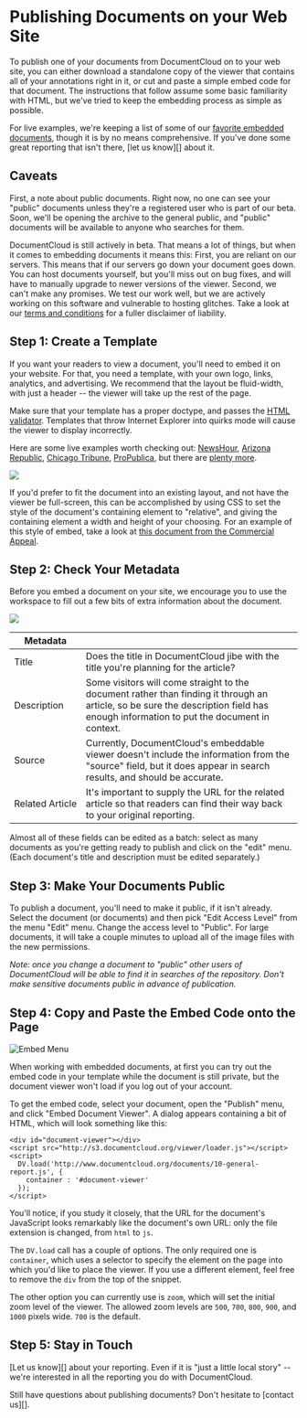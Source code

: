 # Publishing Documents on your Web Site

To publish one of your documents from DocumentCloud on to your web site, you can either download a standalone copy of the viewer that contains all of your annotations right in it, or cut and paste a simple embed code for that document. The instructions that follow assume some basic familiarity with HTML, but we've tried to keep the embedding process as simple as possible.

For live examples, we're keeping a list of some of our [favorite embedded documents][], though it is by no means comprehensive.  If you've done some great reporting that isn't there, [let us know][] about it. 
 
## Caveats

First, a note about public documents. Right now, no one can see your "public" documents unless they're a registered user who is part of our beta. Soon, we'll be opening the archive to the general public, and "public" documents will be available to anyone who searches for them.

DocumentCloud is still actively in beta. That means a lot of things, but when it comes to embedding documents it means this: First, you are reliant on our servers. This means that if our servers go down your document goes down. You can host documents yourself, but you'll miss out on bug fixes, and will have to manually upgrade to newer versions of the viewer. Second, we can't make any promises. We test our work well, but we are actively working on this software and vulnerable to hosting glitches. Take a look at our [terms and conditions][] for a fuller disclaimer of liability.
 
## Step 1: Create a Template

If you want your readers to view a document, you'll need to embed it on your website. For that, you need a template, with your own logo, links, analytics, and advertising. We recommend that the layout be fluid-width, with just a header -- the viewer will take up the rest of the page.

Make sure that your template has a proper doctype, and passes the [HTML validator][]. Templates that throw Internet Explorer into quirks mode will cause the viewer to display incorrectly.
 
Here are some live examples worth checking out: [NewsHour][], [Arizona Republic][], [Chicago Tribune][], [ProPublica][], but there are [plenty more][].

<img src="/images/help/newshour.jpg" class="full_line" />

If you'd prefer to fit the document into an existing layout, and not have the viewer be full-screen, this can be accomplished by using CSS to set the style of the document's containing element to "relative", and giving the containing element a width and height of your choosing. For an example of this style of embed, take a look at [this document from the Commercial Appeal][].
 
## Step 2: Check Your Metadata

Before you embed a document on your site, we encourage you to use the workspace to fill out a few bits of extra information about the document.


<img src="/images/help/publish_metadata.png" /> 
 
 Metadata   | &nbsp;
----------------|--------------------
Title           | Does the title in DocumentCloud jibe with the title you're planning for the article?
Description     | Some visitors will come straight to the document rather than finding it through an article, so be sure the description field has enough information to put the document in context.
Source          | Currently, DocumentCloud's embeddable viewer doesn't include the information from the "source" field, but it does appear in search results, and should be accurate.
Related&nbsp;Article | It's important to supply the URL for the related article so that readers can find their way back to your original reporting.
 
Almost all of these fields can be edited as a batch: select as many documents as you're getting ready to publish and click on the "edit" menu. (Each document's title and description must be edited separately.)
 
## Step 3: Make Your Documents Public

To publish a document, you'll need to make it public, if it isn't already. Select the document (or documents) and then pick "Edit Access Level" from the menu "Edit" menu. Change the access level to "Public". For large documents, it will take a couple minutes to upload all of the image files with the new permissions.
 
*Note: once you change a document to "public" other users of DocumentCloud will be able to find it in searches of the repository. Don't make sensitive documents public in advance of publication.*
 
## Step 4: Copy and Paste the Embed Code onto the Page

![Embed Menu][]

When working with embedded documents, at first you can try out the embed code in your template while the document is still private, but the document viewer won't load if you log out of your account.

To get the embed code, select your document, open the "Publish" menu, and click "Embed Document Viewer". A dialog appears containing a bit of HTML, which will look something like this:

    <div id="document-viewer"></div>
    <script src="http://s3.documentcloud.org/viewer/loader.js"></script>
    <script>
      DV.load('http://www.documentcloud.org/documents/10-general-report.js', {
        container : '#document-viewer'
      });
    </script>

You'll notice, if you study it closely, that the URL for the document's JavaScript looks remarkably like the document's own URL: only the file extension is changed, from `html` to `js`.

The `DV.load` call has a couple of options. The only required one is `container`, which uses a selector to specify the element on the page into which you'd like to place the viewer. If you use a different element, feel free to remove the `div` from the top of the snippet.

The other option you can currently use is `zoom`, which will set the initial zoom level of the viewer. The allowed zoom levels are `500`, `700`, `800`, `900`, and `1000` pixels wide. `700` is the default.
 
## Step 5: Stay in Touch

[Let us know][] about your reporting. Even if it is "just a little local story" -- we're interested in all the reporting you do with DocumentCloud.

Still have questions about publishing documents? Don't hesitate to [contact us][].

[Embed Menu]: /images/help/embed_menu.png
[favorite embedded documents]: http://documentcloud.pbworks.com/Document-Dives
[terms and conditions]: /terms
[plenty more]: /featured
[HTML validator]: http://validator.w3.org/
[NewsHour]: http://www.pbs.org/newshour/rundown/stevens-testimony.html
[Arizona Republic]: http://www.azdatapages.com/sb1070.html
[Chicago Tribune]: http://media.apps.chicagotribune.com/docs/obama-subpoena.html
[ProPublica]: http://www.propublica.org/documents/item/magnetars-responses-to-our-questions
[this document from the Commercial Appeal]: http://www.commercialappeal.com/data/documents/bass-pro-lease/
